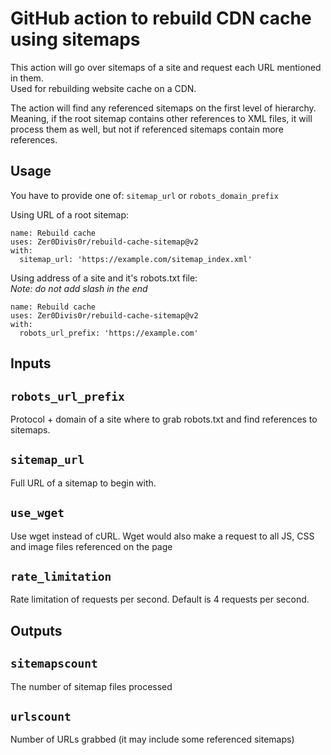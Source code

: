 # GitHub action to rebuild CDN cache using sitemaps

This action will go over sitemaps of a site and request each URL mentioned in them.   
Used for rebuilding website cache on a CDN. 

The action will find any referenced sitemaps on the first level of hierarchy.  
Meaning, if the root sitemap contains other references to XML files, it will process them as well, but not if referenced sitemaps contain more references.

## Usage
You have to provide one of: `sitemap_url` or `robots_domain_prefix` 

Using URL of a root sitemap:
```
name: Rebuild cache
uses: Zer0Divis0r/rebuild-cache-sitemap@v2
with:
  sitemap_url: 'https://example.com/sitemap_index.xml'
```

Using address of a site and it's robots.txt file:  
*Note: do not add slash in the end*
```
name: Rebuild cache
uses: Zer0Divis0r/rebuild-cache-sitemap@v2
with:
  robots_url_prefix: 'https://example.com'
```



## Inputs

## `robots_url_prefix`
Protocol + domain of a site where to grab robots.txt and find references to sitemaps.

## `sitemap_url`
Full URL of a sitemap to begin with.

## `use_wget`
Use wget instead of cURL. Wget would also make a request to all JS, CSS and image files referenced on the page

## `rate_limitation`
Rate limitation of requests per second. Default is 4 requests per second.

## Outputs

## `sitemapscount`
The number of sitemap files processed

## `urlscount`
Number of URLs grabbed (it may include some referenced sitemaps)
